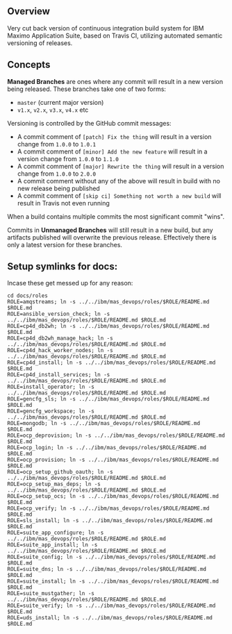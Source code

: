 ## Overview

Very cut back version of continuous integration build system for IBM Maximo Application Suite, based on Travis CI, utilizing automated semantic versioning of releases.

## Concepts

**Managed Branches** are ones where any commit will result in a new version being released.  These branches take one of two forms:
- `master` (current major version)
- `v1.x`, `v2.x`, `v3.x`, `v4.x` etc

Versioning is controlled by the GitHub commit messages:
- A commit comment of `[patch] Fix the thing` will result in a version change from `1.0.0` to `1.0.1`
- A commit comment of `[minor] Add the new feature` will result in a version change from `1.0.0` to `1.1.0`
- A commit comment of `[major] Rewrite the thing` will result in a version change from `1.0.0` to `2.0.0`
- A commit comment without any of the above will result in build with no new release being published
- A commit comment of `[skip ci] Something not worth a new build` will result in Travis not even running

When a build contains multiple commits the most significant commit "wins".

Commits in **Unmanaged Branches** will still result in a new build, but any artifacts published will overwrite the previous release. Effectively there is only a latest version for these branches.


## Setup symlinks for docs:
Incase these get messed up for any reason:

```
cd docs/roles
ROLE=amqstreams; ln -s ../../ibm/mas_devops/roles/$ROLE/README.md $ROLE.md
ROLE=ansible_version_check; ln -s ../../ibm/mas_devops/roles/$ROLE/README.md $ROLE.md
ROLE=cp4d_db2wh; ln -s ../../ibm/mas_devops/roles/$ROLE/README.md $ROLE.md
ROLE=cp4d_db2wh_manage_hack; ln -s ../../ibm/mas_devops/roles/$ROLE/README.md $ROLE.md
ROLE=cp4d_hack_worker_nodes; ln -s ../../ibm/mas_devops/roles/$ROLE/README.md $ROLE.md
ROLE=cp4d_install; ln -s ../../ibm/mas_devops/roles/$ROLE/README.md $ROLE.md
ROLE=cp4d_install_services; ln -s ../../ibm/mas_devops/roles/$ROLE/README.md $ROLE.md
ROLE=install_operator; ln -s ../../ibm/mas_devops/roles/$ROLE/README.md $ROLE.md
ROLE=gencfg_sls; ln -s ../../ibm/mas_devops/roles/$ROLE/README.md $ROLE.md
ROLE=gencfg_workspace; ln -s ../../ibm/mas_devops/roles/$ROLE/README.md $ROLE.md
ROLE=mongodb; ln -s ../../ibm/mas_devops/roles/$ROLE/README.md $ROLE.md
ROLE=ocp_deprovision; ln -s ../../ibm/mas_devops/roles/$ROLE/README.md $ROLE.md
ROLE=ocp_login; ln -s ../../ibm/mas_devops/roles/$ROLE/README.md $ROLE.md
ROLE=ocp_provision; ln -s ../../ibm/mas_devops/roles/$ROLE/README.md $ROLE.md
ROLE=ocp_setup_github_oauth; ln -s ../../ibm/mas_devops/roles/$ROLE/README.md $ROLE.md
ROLE=ocp_setup_mas_deps; ln -s ../../ibm/mas_devops/roles/$ROLE/README.md $ROLE.md
ROLE=ocp_setup_ocs; ln -s ../../ibm/mas_devops/roles/$ROLE/README.md $ROLE.md
ROLE=ocp_verify; ln -s ../../ibm/mas_devops/roles/$ROLE/README.md $ROLE.md
ROLE=sls_install; ln -s ../../ibm/mas_devops/roles/$ROLE/README.md $ROLE.md
ROLE=suite_app_configure; ln -s ../../ibm/mas_devops/roles/$ROLE/README.md $ROLE.md
ROLE=suite_app_install; ln -s ../../ibm/mas_devops/roles/$ROLE/README.md $ROLE.md
ROLE=suite_config; ln -s ../../ibm/mas_devops/roles/$ROLE/README.md $ROLE.md
ROLE=suite_dns; ln -s ../../ibm/mas_devops/roles/$ROLE/README.md $ROLE.md
ROLE=suite_install; ln -s ../../ibm/mas_devops/roles/$ROLE/README.md $ROLE.md
ROLE=suite_mustgather; ln -s ../../ibm/mas_devops/roles/$ROLE/README.md $ROLE.md
ROLE=suite_verify; ln -s ../../ibm/mas_devops/roles/$ROLE/README.md $ROLE.md
ROLE=uds_install; ln -s ../../ibm/mas_devops/roles/$ROLE/README.md $ROLE.md
```
